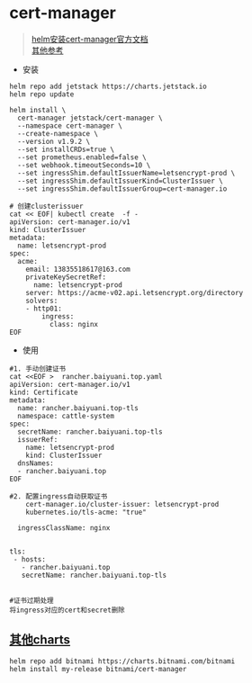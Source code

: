 # cert-manager
> [helm安装cert-manager官方文档](https://cert-manager.io/docs/installation/helm/)  \
> [其他参考](https://blog.csdn.net/ai524719755/article/details/116712931)

- 安装
```shell
helm repo add jetstack https://charts.jetstack.io
helm repo update

helm install \
  cert-manager jetstack/cert-manager \
  --namespace cert-manager \
  --create-namespace \
  --version v1.9.2 \
  --set installCRDs=true \
  --set prometheus.enabled=false \
  --set webhook.timeoutSeconds=10 \
  --set ingressShim.defaultIssuerName=letsencrypt-prod \
  --set ingressShim.defaultIssuerKind=ClusterIssuer \
  --set ingressShim.defaultIssuerGroup=cert-manager.io

# 创建clusterissuer
cat << EOF| kubectl create  -f -
apiVersion: cert-manager.io/v1
kind: ClusterIssuer
metadata:
  name: letsencrypt-prod
spec:
  acme:
    email: 13835518617@163.com
    privateKeySecretRef:
      name: letsencrypt-prod
    server: https://acme-v02.api.letsencrypt.org/directory
    solvers:
    - http01:
        ingress:
          class: nginx
EOF
```


- 使用
```shell
#1. 手动创建证书
cat <<EOF >  rancher.baiyuani.top.yaml
apiVersion: cert-manager.io/v1
kind: Certificate
metadata:
  name: rancher.baiyuani.top-tls
  namespace: cattle-system
spec:
  secretName: rancher.baiyuani.top-tls
  issuerRef:
    name: letsencrypt-prod
    kind: ClusterIssuer
  dnsNames:
  - rancher.baiyuani.top
EOF

#2. 配置ingress自动获取证书
    cert-manager.io/cluster-issuer: letsencrypt-prod
    kubernetes.io/tls-acme: "true"
    
  ingressClassName: nginx
  
  
tls:
 - hosts:
   - rancher.baiyuani.top
   secretName: rancher.baiyuani.top-tls
    
    
#证书过期处理
将ingress对应的cert和secret删除
```


## [其他charts](https://github.com/bitnami/charts/tree/master/bitnami/cert-manager)

```shell
helm repo add bitnami https://charts.bitnami.com/bitnami
helm install my-release bitnami/cert-manager
```